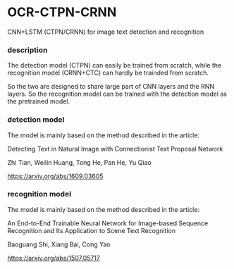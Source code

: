 # OCR-CTPN-CRNN
  
  
CNN+LSTM (CTPN/CRNN) for image text detection and recognition
  
  
### description
  
The detection model (CTPN) can easily be trained from scratch, while the recognition model (CRNN+CTC) can hardly be trainded from scratch.
  
So the two are designed to share large part of CNN layers and the RNN layers. So the recognition model can be trained with the detection model as the pretrained model.
  

### detection model
  
The model is mainly based on the method described in the article:
  
Detecting Text in Natural Image with Connectionist Text Proposal Network
  
Zhi Tian, Weilin Huang, Tong He, Pan He, Yu Qiao
  
https://arxiv.org/abs/1609.03605


### recognition model

The model is mainly based on the method described in the article:
  
An End-to-End Trainable Neural Network for Image-based Sequence Recognition and Its Application to Scene Text Recognition
  
Baoguang Shi, Xiang Bai, Cong Yao
  
https://arxiv.org/abs/1507.05717

###



